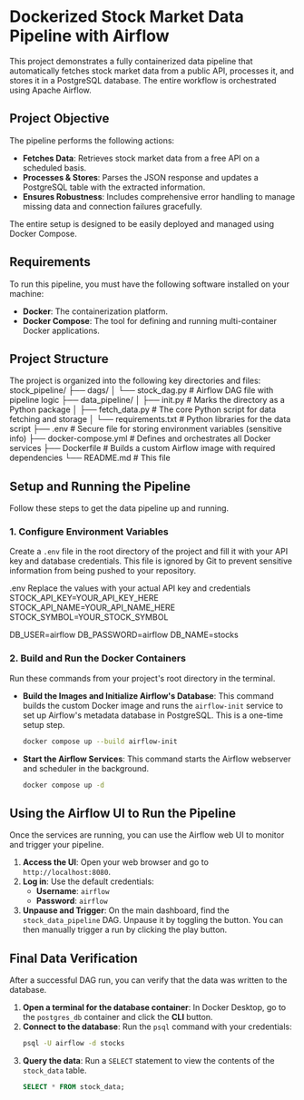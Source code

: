 # Dockerized Stock Market Data Pipeline with Airflow

This project demonstrates a fully containerized data pipeline that automatically fetches stock market data from a public API, processes it, and stores it in a PostgreSQL database. The entire workflow is orchestrated using Apache Airflow.

## Project Objective

The pipeline performs the following actions:
- **Fetches Data**: Retrieves stock market data from a free API on a scheduled basis.
- **Processes & Stores**: Parses the JSON response and updates a PostgreSQL table with the extracted information.
- **Ensures Robustness**: Includes comprehensive error handling to manage missing data and connection failures gracefully.

The entire setup is designed to be easily deployed and managed using Docker Compose.

## Requirements

To run this pipeline, you must have the following software installed on your machine:

- **Docker**: The containerization platform.
- **Docker Compose**: The tool for defining and running multi-container Docker applications.

## Project Structure

The project is organized into the following key directories and files:
stock_pipeline/
├── dags/
│   └── stock_dag.py             # Airflow DAG file with pipeline logic
├── data_pipeline/
│   ├── init.py              # Marks the directory as a Python package
│   ├── fetch_data.py            # The core Python script for data fetching and storage
│   └── requirements.txt         # Python libraries for the data script
├── .env                         # Secure file for storing environment variables (sensitive info)
├── docker-compose.yml           # Defines and orchestrates all Docker services
├── Dockerfile                   # Builds a custom Airflow image with required dependencies
└── README.md                    # This file
## Setup and Running the Pipeline

Follow these steps to get the data pipeline up and running.

### 1. Configure Environment Variables

Create a `.env` file in the root directory of the project and fill it with your API key and database credentials. This file is ignored by Git to prevent sensitive information from being pushed to your repository.

.env
Replace the values with your actual API key and credentials
STOCK_API_KEY=YOUR_API_KEY_HERE
STOCK_API_NAME=YOUR_API_NAME_HERE
STOCK_SYMBOL=YOUR_STOCK_SYMBOL

DB_USER=airflow
DB_PASSWORD=airflow
DB_NAME=stocks


### 2. Build and Run the Docker Containers

Run these commands from your project's root directory in the terminal.

-   **Build the Images and Initialize Airflow's Database**:
    This command builds the custom Docker image and runs the `airflow-init` service to set up Airflow's metadata database in PostgreSQL. This is a one-time setup step.
    ```sh
    docker compose up --build airflow-init
    ```

-   **Start the Airflow Services**:
    This command starts the Airflow webserver and scheduler in the background.
    ```sh
    docker compose up -d
    ```

## Using the Airflow UI to Run the Pipeline

Once the services are running, you can use the Airflow web UI to monitor and trigger your pipeline.

1.  **Access the UI**: Open your web browser and go to `http://localhost:8080`.
2.  **Log in**: Use the default credentials:
    -   **Username**: `airflow`
    -   **Password**: `airflow`
3.  **Unpause and Trigger**: On the main dashboard, find the `stock_data_pipeline` DAG. Unpause it by toggling the button. You can then manually trigger a run by clicking the play button.

## Final Data Verification

After a successful DAG run, you can verify that the data was written to the database.

1.  **Open a terminal for the database container**: In Docker Desktop, go to the `postgres_db` container and click the **CLI** button.
2.  **Connect to the database**: Run the `psql` command with your credentials:
    ```sh
    psql -U airflow -d stocks
    ```
3.  **Query the data**: Run a `SELECT` statement to view the contents of the `stock_data` table.
    ```sql
    SELECT * FROM stock_data;
    ```
